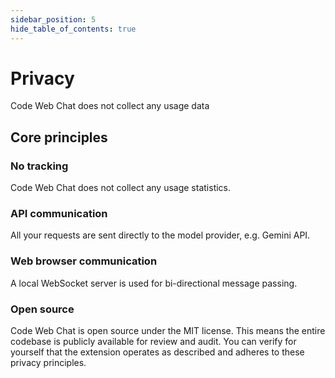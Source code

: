```yaml
---
sidebar_position: 5
hide_table_of_contents: true
---
```


# Privacy

Code Web Chat does not collect any usage data

## Core principles

### No tracking

Code Web Chat does not collect any usage statistics.

### API communication

All your requests are sent directly to the model provider, e.g. Gemini API.

### Web browser communication

A local WebSocket server is used for bi-directional message passing.

### Open source

Code Web Chat is open source under the MIT license. This means the entire codebase is publicly available for review and audit. You can verify for yourself that the extension operates as described and adheres to these privacy principles.
